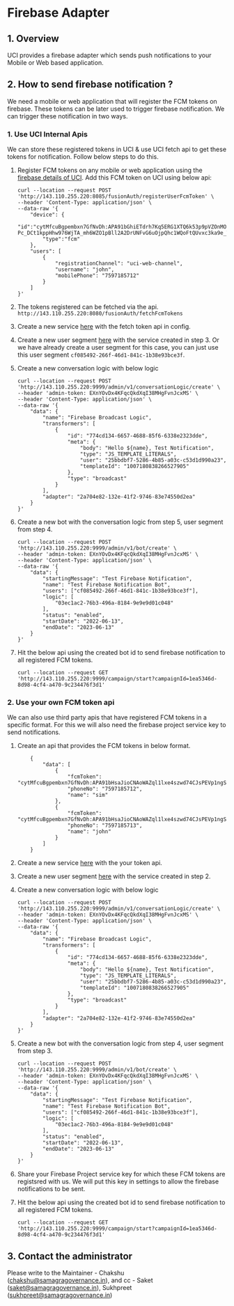 # Firebase Adapter

## 1. Overview
UCI provides a firebase adapter which sends push notifications to your Mobile or Web based application.

## 2. How to send firebase notification ?
We need a mobile or web application that will register the FCM tokens on firebase.
These tokens can be later used to trigger firebase notification.
We can trigger these notification in two ways.

### 1. Use UCI Internal Apis
We can store these registered tokens in UCI & use UCI fetch api to get these tokens for notification. Follow below steps to do this.  

1. Register FCM tokens on any mobile or web application using the [firebase details of UCI](#3-contact-the-administrator). Add this FCM token on UCI using below api: 
    ```
    curl --location --request POST 'http://143.110.255.220:8085/fusionAuth/registerUserFcmToken' \
    --header 'Content-Type: application/json' \
    --data-raw '{
        "device": {
            "id":"cytMfcuBgpembxn7GfNvDh:APA91bGhiETdrh7Kq5ERG1XTQ6k53p9pVZOnMOmMFIVJVy_h4rwFb03F9AWsJ9Y51-Pc_DCt1kppHhw976WjTA_mh6WZO1pBll2A2DrUNFvG6uOjpQhc1WQoFtQUvxc3ka9e_TbBriu8",
            "type":"fcm"
        },
        "users": [
            {
                "registrationChannel": "uci-web-channel",
                "username": "john",
                "mobilePhone": "7597185712"
            }
        ]
    }'
    ```

2. The tokens registered can be fetched via the api.
```http://143.110.255.220:8080/fusionAuth/fetchFcmTokens``` 

3. Create a new service [here](http://143.110.255.220:15003/console/data/default/schema/public/tables/service/browse) with the fetch token api in config.

4.  Create a new user segment [here](http://143.110.255.220:15003/console/data/default/schema/public/tables/userSegment/browse) with the service created in step 3. 
Or we have already create a user segment for this case, you can just use this user segment ```cf085492-266f-46d1-841c-1b38e93bce3f```.

5. Create a new conversation logic with below logic
    ```
    curl --location --request POST 'http://143.110.255.220:9999/admin/v1/conversationLogic/create' \
    --header 'admin-token: EXnYOvDx4KFqcQkdXqI38MHgFvnJcxMS' \
    --header 'Content-Type: application/json' \
    --data-raw '{
        "data": {
            "name": "Firebase Broadcast Logic",
            "transformers": [
                {
                    "id": "774cd134-6657-4688-85f6-6338e2323dde",
                    "meta": {
                        "body": "Hello ${name}, Test Notification",
                        "type": "JS_TEMPLATE_LITERALS",
                        "user": "25bbdbf7-5286-4b85-a03c-c53d1d990a23",
                        "templateId": "1007180838266527905"
                    },
                    "type": "broadcast"
                }
            ],
            "adapter": "2a704e82-132e-41f2-9746-83e74550d2ea"
        }
    }'
    ```

6. Create a new bot  with the conversation logic from step 5, user segment from step 4.
    ```
    curl --location --request POST 'http://143.110.255.220:9999/admin/v1/bot/create' \
    --header 'admin-token: EXnYOvDx4KFqcQkdXqI38MHgFvnJcxMS' \
    --header 'Content-Type: application/json' \
    --data-raw '{
        "data": {
            "startingMessage": "Test Firebase Notification",
            "name": "Test Firebase Notification Bot",
            "users": ["cf085492-266f-46d1-841c-1b38e93bce3f"],
            "logic": [
                "03ec1ac2-76b3-496a-8184-9e9e9d01c048"
            ],
            "status": "enabled",
            "startDate": "2022-06-13",
            "endDate": "2023-06-13"
        }
    }'
    ```

7. Hit the below api using the created bot id to send firebase notification to all registered FCM tokens.
    ```
    curl --location --request GET 'http://143.110.255.220:9999/campaign/start?campaignId=1ea5346d-8d98-4cf4-a470-9c234476f3d1'
    ```


### 2. Use your own FCM token api
We can also use third party apis that have registered FCM tokens in a specific format. For this we will also need the firebase project service key to send notifications.

1. Create an api that provides the FCM tokens in below format.
    ```
        {
            "data": [
                {
                    "fcmToken": "cytMfcuBgpembxn7GfNvDh:APA91bHsaJioCNAoWAZql1lxe4szwd74CJsPEVp1ngSCrzMcft6kB9ZrZnUZ9PUVU47kGiVSUAk70ayF55nzi8vU6jlWI4AGLkTo9ZBZnwMll0ZqVKioAQARvgE4GTUwIoTWAqVUYGMN",
                    "phoneNo": "7597185712",
                    "name": "sim"
                },
                {
                    "fcmToken": "cytMfcuBgpembxn7GfNvDh:APA91bHsaJioCNAoWAZql1lxe4szwd74CJsPEVp1ngSCrzMcft6kB9ZrZnUZ9PUVU47kGiVSUAk70ayF55nzi8vU6jlWI4AGLkTo9ZBZnwMll0ZqVKioAQARvgE4GTUwIoTWAqVUASDF",
                    "phoneNo": "7597185713",
                    "name": "john"
                }
            ]
        }
    ```

2. Create a new service [here](http://143.110.255.220:15003/console/data/default/schema/public/tables/service/browse) with the your token api.

3.  Create a new user segment [here](http://143.110.255.220:15003/console/data/default/schema/public/tables/userSegment/browse) with the service created in step 2.

4. Create a new conversation logic with below logic
    ```
    curl --location --request POST 'http://143.110.255.220:9999/admin/v1/conversationLogic/create' \
    --header 'admin-token: EXnYOvDx4KFqcQkdXqI38MHgFvnJcxMS' \
    --header 'Content-Type: application/json' \
    --data-raw '{
        "data": {
            "name": "Firebase Broadcast Logic",
            "transformers": [
                {
                    "id": "774cd134-6657-4688-85f6-6338e2323dde",
                    "meta": {
                        "body": "Hello ${name}, Test Notification",
                        "type": "JS_TEMPLATE_LITERALS",
                        "user": "25bbdbf7-5286-4b85-a03c-c53d1d990a23",
                        "templateId": "1007180838266527905"
                    },
                    "type": "broadcast"
                }
            ],
            "adapter": "2a704e82-132e-41f2-9746-83e74550d2ea"
        }
    }'
    ```

5. Create a new bot  with the conversation logic from step 4, user segment from step 3.
    ```
    curl --location --request POST 'http://143.110.255.220:9999/admin/v1/bot/create' \
    --header 'admin-token: EXnYOvDx4KFqcQkdXqI38MHgFvnJcxMS' \
    --header 'Content-Type: application/json' \
    --data-raw '{
        "data": {
            "startingMessage": "Test Firebase Notification",
            "name": "Test Firebase Notification Bot",
            "users": ["cf085492-266f-46d1-841c-1b38e93bce3f"],
            "logic": [
                "03ec1ac2-76b3-496a-8184-9e9e9d01c048"
            ],
            "status": "enabled",
            "startDate": "2022-06-13",
            "endDate": "2023-06-13"
        }
    }'
    ```

6. Share your Firebase Project service key for which these FCM tokens are registsred with us. We will put this key in settings to allow the firebase notifications to be sent.

7. Hit the below api using the created bot id to send firebase notification to all registered FCM tokens.
    ```
    curl --location --request GET 'http://143.110.255.220:9999/campaign/start?campaignId=1ea5346d-8d98-4cf4-a470-9c234476f3d1'
    ```

## 3. Contact the administrator

Please write to the Maintainer - Chakshu (chakshu@samagragovernance.in), and cc - Saket (saket@samagragovernance.in), Sukhpreet (sukhpreet@samagragovernance.in)
